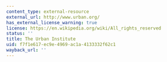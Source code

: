 ```yaml
---
content_type: external-resource
external_url: http://www.urban.org/
has_external_license_warning: true
license: https://en.wikipedia.org/wiki/All_rights_reserved
status: ''
title: The Urban Institute
uid: f7f1e617-ec9e-4969-ac1a-4133332f62c1
wayback_url: ''
---
```

